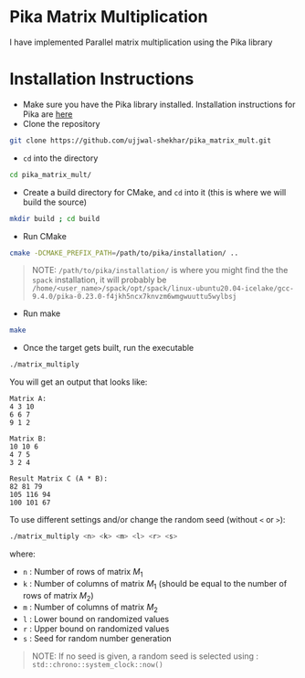 # Pika Matrix Multiplication
I have implemented Parallel matrix multiplication using the Pika library

# Installation Instructions
- Make sure you have the Pika library installed. Installation instructions for Pika are [here](https://pikacpp.org/usage.html#getting-started)
- Clone the repository
```bash
git clone https://github.com/ujjwal-shekhar/pika_matrix_mult.git
```
- `cd` into the directory
```bash
cd pika_matrix_mult/
```
- Create a build directory for CMake, and `cd` into it (this is where we will build the source)
```bash
mkdir build ; cd build
```
- Run CMake
```bash
cmake -DCMAKE_PREFIX_PATH=/path/to/pika/installation/ ..
```
> NOTE: `/path/to/pika/installation/` is where you might find the the `spack` installation, it will probably be `/home/<user_name>/spack/opt/spack/linux-ubuntu20.04-icelake/gcc-9.4.0/pika-0.23.0-f4jkh5ncx7knvzm6wmgwuuttu5wylbsj`

- Run make
```bash
make
```

- Once the target gets built, run the executable 
```bash
./matrix_multiply
```

You will get an output that looks like:
```stdout
Matrix A:
4 3 10 
6 6 7 
9 1 2 

Matrix B:
10 10 6 
4 7 5 
3 2 4 

Result Matrix C (A * B):
82 81 79 
105 116 94 
100 101 67
```

To use different settings and/or change the random seed (without `<` or `>`):
```bash
./matrix_multiply <n> <k> <m> <l> <r> <s>
```

where:

- `n` : Number of rows of matrix $M_1$
- `k` : Number of columns of matrix $M_1$ (should be equal to the number of rows of matrix $M_2$)
- `m` : Number of columns of matrix $M_2$
- `l` : Lower bound on randomized values
- `r` : Upper bound on randomized values
- `s` : Seed for random number generation

> NOTE: If no seed is given, a random seed is selected using : `std::chrono::system_clock::now()`

